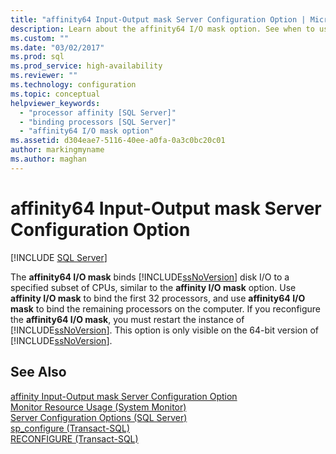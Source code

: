 ```yaml
---
title: "affinity64 Input-Output mask Server Configuration Option | Microsoft Docs"
description: Learn about the affinity64 I/O mask option. See when to use it to bind SQL Server disk I/O to a specified subset of CPUs.
ms.custom: ""
ms.date: "03/02/2017"
ms.prod: sql
ms.prod_service: high-availability
ms.reviewer: ""
ms.technology: configuration
ms.topic: conceptual
helpviewer_keywords: 
  - "processor affinity [SQL Server]"
  - "binding processors [SQL Server]"
  - "affinity64 I/O mask option"
ms.assetid: d304eae7-5116-40ee-a0fa-0a3c0bc20c01
author: markingmyname
ms.author: maghan
---
```

# affinity64 Input-Output mask Server Configuration Option
 [!INCLUDE [SQL Server](../../includes/applies-to-version/sqlserver.md)]

  The **affinity64 I/O mask** binds [!INCLUDE[ssNoVersion](../../includes/ssnoversion-md.md)] disk I/O to a specified subset of CPUs, similar to the **affinity I/O mask** option. Use **affinity I/O mask** to bind the first 32 processors, and use **affinity64 I/O mask** to bind the remaining processors on the computer. If you reconfigure the **affinity64 I/O mask**, you must restart the instance of [!INCLUDE[ssNoVersion](../../includes/ssnoversion-md.md)]. This option is only visible on the 64-bit version of [!INCLUDE[ssNoVersion](../../includes/ssnoversion-md.md)].  
  
## See Also  
 [affinity Input-Output mask Server Configuration Option](../../database-engine/configure-windows/affinity-input-output-mask-server-configuration-option.md)   
 [Monitor Resource Usage &#40;System Monitor&#41;](../../relational-databases/performance-monitor/monitor-resource-usage-system-monitor.md)   
 [Server Configuration Options &#40;SQL Server&#41;](../../database-engine/configure-windows/server-configuration-options-sql-server.md)   
 [sp_configure &#40;Transact-SQL&#41;](../../relational-databases/system-stored-procedures/sp-configure-transact-sql.md)   
 [RECONFIGURE &#40;Transact-SQL&#41;](../../t-sql/language-elements/reconfigure-transact-sql.md)  
  
  
